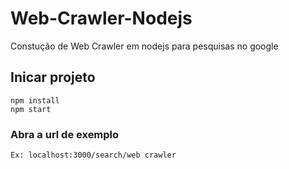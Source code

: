 # Web-Crawler-Nodejs
Constução de Web Crawler em nodejs para pesquisas no google

## Inicar projeto
```
npm install
npm start
```

### Abra a url de exemplo
```
Ex: localhost:3000/search/web crawler
```
